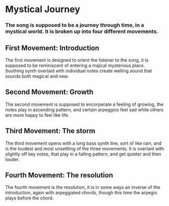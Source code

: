 # Mystical Journey

### The song is supposed to be a journey through time, in a mystical world. It is broken up into four different movements.

## First Movement: Introduction

The first movement is designed to orient the listener to the song, it is supposed to be reminiscent of entering a majical mysterious place. Soothing synth overlaid with individual notes create welling sound that sounds both magical and new.

## Second Movement: Growth

The second movement is supposed to encorperate a feeling of growing, the notes play in ascending pattern, and certain arpeggios feel sad while others are more
happy to feel like life. 

## Third Movement: The storm 

The third movement opens with a long bass synth line, sort of like rain, and is the loudest and most unsettling of the three movements. It is overlaid with slightly off key notes, that play in a falling pattern, and get quieter and then louder.

## Fourth Movement: The resolution

The fourth movement is the resolution, it is in some ways an inverse of the introduction, again with arpeggiated chords, though this time the arpegio plays before the chord.





